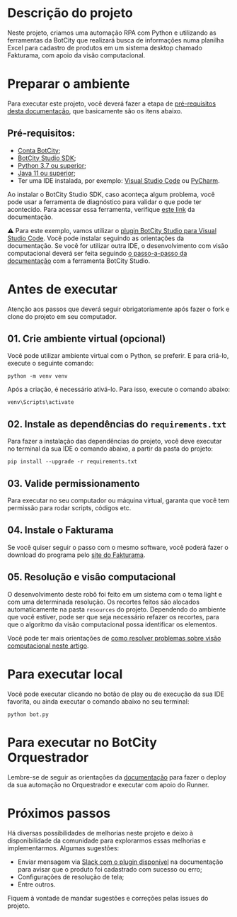 # Descrição do projeto
Neste projeto, criamos uma automação RPA com Python e utilizando as ferramentas da BotCity que realizará busca de informações numa planilha Excel para cadastro de produtos em um sistema desktop chamado Fakturama, com apoio da visão computacional.

# Preparar o ambiente
Para executar este projeto, você deverá fazer a etapa de [pré-requisitos desta documentação](https://documentation.botcity.dev/pt/getting-started/prerequisites/), que basicamente são os itens abaixo.

## Pré-requisitos:
- [Conta BotCity](https://developers.botcity.dev/app/signup);
- [BotCity Studio SDK](https://documentation.botcity.dev/pt/getting-started/botcity-studio-sdk/);
- [Python 3.7 ou superior](https://www.python.org/downloads/);
- [Java 11 ou superior](https://www.oracle.com/java/technologies/downloads/);
- Ter uma IDE instalada, por exemplo: [Visual Studio Code](https://code.visualstudio.com/download) ou [PyCharm](https://www.jetbrains.com/pycharm/download/).

Ao instalar o BotCity Studio SDK, caso aconteça algum problema, você pode usar a ferramenta de diagnóstico para validar o que pode ter acontecido. Para acessar essa ferramenta, verifique [este link](https://documentation.botcity.dev/pt/getting-started/botcity-studio-sdk/#ferramenta-de-diagnostico) da documentação.

⚠️ Para este exemplo, vamos utilizar o [plugin BotCity Studio para Visual Studio Code](https://documentation.botcity.dev/pt/studio/vscode/). Você pode instalar seguindo as orientações da documentação. Se você for utilizar outra IDE, o desenvolvimento com visão computacional deverá ser feita seguindo [o passo-a-passo da documentação](https://documentation.botcity.dev/pt/frameworks/desktop/computer-vision/) com a ferramenta BotCity Studio.

# Antes de executar
Atenção aos passos que deverá seguir obrigatoriamente após fazer o fork e clone do projeto em seu computador.

## 01. Crie ambiente virtual (opcional)
Você pode utilizar ambiente virtual com o Python, se preferir. E para criá-lo, execute o seguinte comando:
```
python -m venv venv
```

Após a criação, é necessário ativá-lo. Para isso, execute o comando abaixo:
```
venv\Scripts\activate
```

## 02. Instale as dependências do `requirements.txt`
Para fazer a instalação das dependências do projeto, você deve executar no terminal da sua IDE o comando abaixo, a partir da pasta do projeto:
```
pip install --upgrade -r requirements.txt
```

## 03. Valide permissionamento
Para executar no seu computador ou máquina virtual, garanta que você tem permissão para rodar scripts, códigos etc.

## 04. Instale o Fakturama
Se você quiser seguir o passo com o mesmo software, você poderá fazer o download do programa pelo [site do Fakturama](https://www.fakturama.info/).

## 05. Resolução e visão computacional
O desenvolvimento deste robô foi feito em um sistema com o tema light e com uma determinada resolução. Os recortes feitos são alocados automaticamente na pasta `resources` do projeto. Dependendo do ambiente que você estiver, pode ser que seja necessário refazer os recortes, para que o algoritmo da visão computacional possa identificar os elementos.

Você pode ter mais orientações de [como resolver problemas sobre visão computacional neste artigo](https://dev.to/botcitydev/dicas-sobre-desenvolvimento-de-automacao-com-visao-computacional-1132).

# Para executar local
Você pode executar clicando no botão de play ou de execução da sua IDE favorita, ou ainda executar o comando abaixo no seu terminal:
```
python bot.py
```

# Para executar no BotCity Orquestrador
Lembre-se de seguir as orientações da [documentação](https://documentation.botcity.dev/pt/tutorials/orchestrating-your-automation/) para fazer o deploy da sua automação no Orquestrador e executar com apoio do Runner.

# Próximos passos
Há diversas possibilidades de melhorias neste projeto e deixo à disponibilidade da comunidade para explorarmos essas melhorias e implementarmos. Algumas sugestões:
- Enviar mensagem via [Slack com o plugin disponível](https://documentation.botcity.dev/pt/plugins/slack/) na documentação para avisar que o produto foi cadastrado com sucesso ou erro;
- Configurações de resolução de tela;
- Entre outros.

Fiquem à vontade de mandar sugestões e correções pelas issues do projeto.
